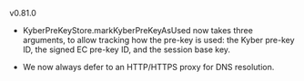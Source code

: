 v0.81.0

- KyberPreKeyStore.markKyberPreKeyAsUsed now takes three arguments, to allow tracking how the pre-key is used: the Kyber pre-key ID, the signed EC pre-key ID, and the session base key.

- We now always defer to an HTTP/HTTPS proxy for DNS resolution.
